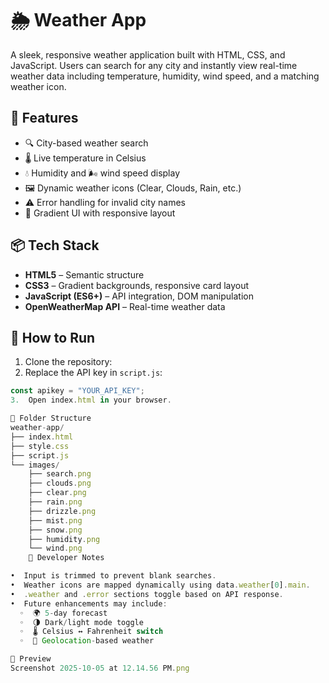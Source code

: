 # 🌦️ Weather App

A sleek, responsive weather application built with HTML, CSS, and JavaScript. Users can search for any city and instantly view real-time weather data including temperature, humidity, wind speed, and a matching weather icon.

## 🔧 Features

- 🔍 City-based weather search
- 🌡️ Live temperature in Celsius
- 💧 Humidity and 🌬️ wind speed display
- 🖼️ Dynamic weather icons (Clear, Clouds, Rain, etc.)
- ⚠️ Error handling for invalid city names
- 🎨 Gradient UI with responsive layout

## 📦 Tech Stack

- **HTML5** – Semantic structure
- **CSS3** – Gradient backgrounds, responsive card layout
- **JavaScript (ES6+)** – API integration, DOM manipulation
- **OpenWeatherMap API** – Real-time weather data

## 🚀 How to Run

1. Clone the repository:
2. Replace the API key in `script.js`:

```js
const apikey = "YOUR_API_KEY";
3.  Open index.html in your browser.

📁 Folder Structure
weather-app/
├── index.html
├── style.css
├── script.js
└── images/
    ├── search.png
    ├── clouds.png
    ├── clear.png
    ├── rain.png
    ├── drizzle.png
    ├── mist.png
    ├── snow.png
    ├── humidity.png
    └── wind.png
    🧠 Developer Notes

•  Input is trimmed to prevent blank searches.
•  Weather icons are mapped dynamically using data.weather[0].main.
•  .weather and .error sections toggle based on API response.
•  Future enhancements may include:
  ⁠◦  🌍 5-day forecast
  ⁠◦  🌗 Dark/light mode toggle
  ⁠◦  🌡️ Celsius ↔ Fahrenheit switch
  ⁠◦  📍 Geolocation-based weather

📸 Preview
Screenshot 2025-10-05 at 12.14.56 PM.png
```
